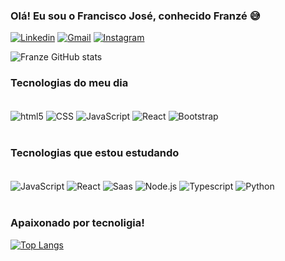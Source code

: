 

### Olá! Eu sou o Francisco José, conhecido Franzé 😅

[![Linkedin](https://img.shields.io/badge/Gmail-D14836?style=for-the-badge&logo=gmail&logoColor=white)]() [![Gmail](https://img.shields.io/badge/LinkedIn-0077B5?style=for-the-badge&logo=linkedin&logoColor=white)](https://www.linkedin.com/in/francisco-josé-3bba69228/) [![Instagram](https://img.shields.io/badge/Instagram-E4405F?style=for-the-badge&logo=instagram&logoColor=white)](https://www.instagram.com/franchico.96/francisco-josé-3bba69228/)

![Franze GitHub stats](https://github-readme-stats.vercel.app/api?username=franciscojose96&show_icons=true&theme=dark)

### Tecnologias do meu dia

<div style="display: inline_block"><br/>
    <img align="center" alt="html5" src="https://img.shields.io/badge/HTML5-E34F26?style=for-the-badge&logo=html5&logoColor=white">
    <img align="center" alt="CSS" src="https://img.shields.io/badge/CSS3-1572B6?style=for-the-badge&logo=css3&logoColor=white">
    <img align="center" alt="JavaScript" src="https://img.shields.io/badge/JavaScript-F7DF1E?style=for-the-badge&logo=javascript&logoColor=black">
    <img align="center" alt="React" src="https://img.shields.io/badge/React-20232A?style=for-the-badge&logo=react&logoColor=61DAFB">
    <img align="center" alt="Bootstrap" src="https://img.shields.io/badge/Bootstrap-563D7C?style=for-the-badge&logo=bootstrap&logoColor=white">
</div><br>

### Tecnologias que estou estudando

<div style="display: inline_block"><br/>
    <img align="center" alt="JavaScript" src="https://img.shields.io/badge/JavaScript-F7DF1E?style=for-the-badge&logo=javascript&logoColor=black">
    <img align="center" alt="React" src="https://img.shields.io/badge/React-20232A?style=for-the-badge&logo=react&logoColor=61DAFB">
    <img align="center" alt="Saas" src="https://img.shields.io/badge/Sass-CC6699?style=for-the-badge&logo=sass&logoColor=white">
    <img align="center" alt="Node.js" src="https://img.shields.io/badge/Node.js-43853D?style=for-the-badge&logo=node.js&logoColor=white">
    <img align="center" alt="Typescript" src="https://img.shields.io/badge/TypeScript-007ACC?style=for-the-badge&logo=typescript&logoColor=white">
       <img align="center" alt="Python" src="https://img.shields.io/badge/Python-14354C?style=for-the-badge&logo=python&logoColor=white">
    
</div><br>

### Apaixonado por tecnoligia! 

[![Top Langs](https://github-readme-stats.vercel.app/api/top-langs/?username=franciscojose96)](https://github.com/anuraghazra/github-readme-stats)

